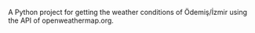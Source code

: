A Python project for getting the weather conditions of Ödemiş/İzmir using the API of openweathermap.org.
